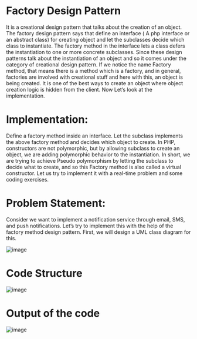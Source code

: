 # Factory Design Pattern

It is a creational design pattern that talks about the creation of an object. 
The factory design pattern says that define an interface ( A php interface or an abstract class) for creating object and 
let the subclasses decide which class to instantiate. 
The factory method in the interface lets a class defers the instantiation to
one or more concrete subclasses. Since these design patterns talk about 
the instantiation of an object and so it comes under the category of 
creational design pattern. If we notice the name Factory method, 
that means there is a method which is a factory, and in general, 
factories are involved with creational stuff and here with this, 
an object is being created. It is one of the best ways to create an object 
where object creation logic is hidden from the client. 
Now Let’s look at the implementation.

# Implementation:

Define a factory method inside an interface.
Let the subclass implements the above factory method and decides which object to create.
In PHP, constructors are not polymorphic, but by allowing subclass to create an object, we are adding polymorphic behavior to the instantiation. In short, we are trying to achieve Pseudo polymorphism by letting the subclass to decide what to create, and so this Factory method is also called a virtual constructor.
Let us try to implement it with a real-time problem and some coding exercises.

# Problem Statement: 
Consider we want to implement a notification service through email, SMS, and push notifications. Let’s try to implement this with the help of the factory method design pattern. First, we will design a UML class diagram for this.


![image](https://drive.google.com/uc?export=view&id=1HCi1HBvJh0T_ao0h_AQSAOhIqvnYSTiq)

# Code Structure

![image](https://drive.google.com/uc?export=view&id=19b6peLw8iFYXAQweIWh-7YHu7Vn-A8Iv)

# Output of the code

![image](https://drive.google.com/uc?export=view&id=1Nt9I93TaCwt1aHmZo4U0EBPBYyYaR5Di)
